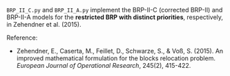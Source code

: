 `BRP_II_C.py` and `BRP_II_A.py` implement the BRP-II-C (corrected BRP-II) and BRP-II-A models for the **restricted BRP
with distinct priorities**, respectively, in Zehendner et al. (2015).

Reference:

- Zehendner, E., Caserta, M., Feillet, D., Schwarze, S., & Voß, S. (2015). An improved mathematical formulation for the
  blocks relocation problem. *European Journal of Operational Research*, 245(2), 415-422.
